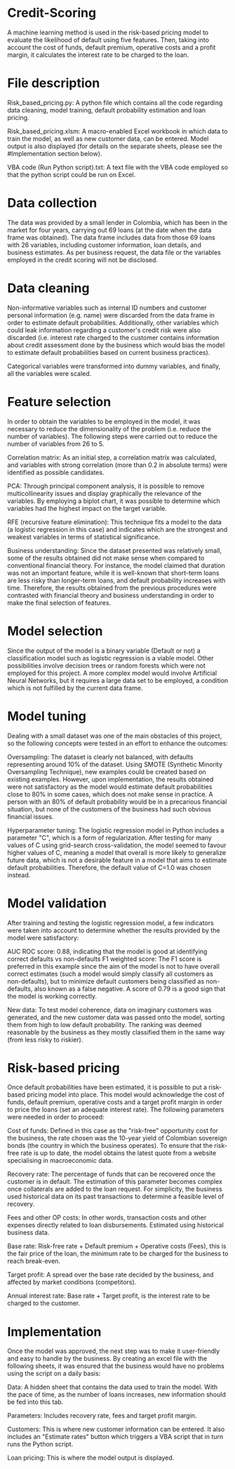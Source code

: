 # Credit-Scoring
A machine learning method is used in the risk-based pricing model to evaluate the likelihood of default using five features. Then, taking into account the cost of funds, default premium, operative costs and a profit margin, it calculates the interest rate to be charged to the loan.

# File description
Risk_based_pricing.py: A python file which contains all the code regarding data cleaning, model training, default probability estimation and loan pricing.

Risk_based_pricing.xlsm: A macro-enabled Excel workbook in which data to train the model, as well as new customer data, can be entered. Model output is also displayed (for details on the separate sheets, please see the #Implementation section below).

VBA code (Run Python script).txt: A text file with the VBA code employed so that the python script could be run on Excel.


# Data collection
The data was provided by a small lender in Colombia, which has been in the market for four years, carrying out 69 loans (at the date when the data frame was obtained). The data frame includes data from those 69 loans with 26 variables, including customer information, loan details, and business estimates.
As per business request, the data file or the variables employed in the credit scoring will not be disclosed.

# Data cleaning
Non-informative variables such as internal ID numbers and customer personal information (e.g. name) were discarded from the data frame in order to estimate default probabilities. Additionally, other variables which could leak information regarding a customer's credit risk were also discarded (i.e. interest rate charged to the customer contains information about credit assessment done by the business which would bias the model to estimate default probabilities based on current business practices).

Categorical variables were transformed into dummy variables, and finally, all the variables were scaled.

# Feature selection
In order to obtain the variables to be employed in the model, it was necessary to reduce the dimensionality of the problem (i.e. reduce the number of variables). The following steps were carried out to reduce the number of variables from 26 to 5.

Correlation matrix: As an initial step, a correlation matrix was calculated, and variables with strong correlation (more than 0.2 in absolute terms) were identified as possible candidates.

PCA: Through principal component analysis, it is possible to remove multicollinearity issues and display graphically the relevance of the variables. By employing a biplot chart, it was possible to determine which variables had the highest impact on the target variable.

RFE (recursive feature elimination): This technique fits a model to the data (a logistic regression in this case) and indicates which are the strongest and weakest variables in terms of statistical significance.

Business understanding: Since the dataset presented was relatively small, some of the results obtained did not make sense when compared to conventional financial theory. For instance, the model claimed that duration was not an important feature, while it is well-known that short-term loans are less risky than longer-term loans, and default probability increases with time. Therefore, the results obtained from the previous procedures were contrasted with financial theory and business understanding in order to make the final selection of features.

# Model selection
Since the output of the model is a binary variable (Default or not) a classification model such as logistic regression is a viable model. Other possibilities involve decision trees or random forests which were not employed for this project. A more complex model would involve Artificial Neural Networks, but it requires a large data set to be employed, a condition which is not fulfilled by the current data frame.

# Model tuning
Dealing with a small dataset was one of the main obstacles of this project, so the following concepts were tested in an effort to enhance the outcomes:

Oversampling: The dataset is clearly not balanced, with defaults representing around 10% of the dataset. Using SMOTE (Synthetic Minority Oversampling Technique), new examples could be created based on existing examples. However, upon implementation, the results obtained were not satisfactory as the model would estimate default probabilities close to 80% in some cases, which does not make sense in practice. A person with an 80% of default probability would be in a precarious financial situation, but none of the customers of the business had such obvious financial issues. 

Hyperparameter tuning: The logistic regression model in Python includes a parameter "C", which is a form of regularization. After testing for many values of C using grid-search cross-validation, the model seemed to favour higher values of C, meaning a model that overall is more likely to generalize future data, which is not a desirable feature in a model that aims to estimate default probabilities. Therefore, the default value of C=1.0 was chosen instead. 

# Model validation
After training and testing the logistic regression model, a few indicators were taken into account to determine whether the results provided by the model were satisfactory:

AUC ROC score: 0.88, indicating that the model is good at identifying correct defaults vs non-defaults
F1 weighted score: The F1 score is preferred in this example since the aim of the model is not to have overall correct estimates (such a model would simply classify all customers as non-defaults), but to minimize default customers being classified as non-defaults, also known as a false negative. A score of 0.79 is a good sign that the model is working correctly.

New data: To test model coherence, data on imaginary customers was generated, and the new customer data was passed onto the model, sorting them from high to low default probability. The ranking was deemed reasonable by the business as they mostly classified them in the same way (from less risky to riskier).

# Risk-based pricing
Once default probabilities have been estimated, it is possible to put a risk-based pricing model into place. This model would acknowledge the cost of funds, default premium, operative costs and a target profit margin in order to price the loans (set an adequate interest rate). The following parameters were needed in order to proceed:

Cost of funds: Defined in this case as the "risk-free" opportunity cost for the business, the rate chosen was the 10-year yield of Colombian sovereign bonds (the country in which the business operates). To ensure that the risk-free rate is up to date, the model obtains the latest quote from a website specialising in macroeconomic data.

Recovery rate: The percentage of funds that can be recovered once the customer is in default. The estimation of this parameter becomes complex once collaterals are added to the loan request. For simplicity, the business used historical data on its past transactions to determine a feasible level of recovery.

Fees and other OP costs: In other words, transaction costs and other expenses directly related to loan disbursements. Estimated using historical business data.

Base rate: Risk-free rate + Default premium + Operative costs (Fees), this is the fair price of the loan, the minimum rate to be charged for the business to reach break-even.

Target profit: A spread over the base rate decided by the business, and affected by market conditions (competitors). 

Annual interest rate: Base rate + Target profit, is the interest rate to be charged to the customer.

# Implementation
Once the model was approved, the next step was to make it user-friendly and easy to handle by the business. By creating an excel file with the following sheets, it was ensured that the business would have no problems using the script on a daily basis:

Data: A hidden sheet that contains the data used to train the model. With the pace of time, as the number of loans increases, new information should be fed into this tab.

Parameters: Includes recovery rate, fees and target profit margin.

Customers: This is where new customer information can be entered. It also includes an "Estimate rates" button which triggers a VBA script that in turn runs the Python script.

Loan pricing: This is where the model output is displayed.
